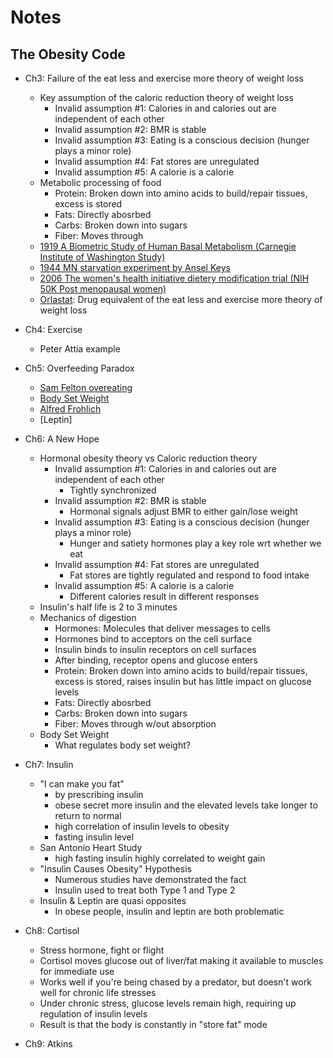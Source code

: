 

# Notes

## The Obesity Code

- Ch3: Failure of the eat less and exercise more theory of weight loss
  - Key assumption of the caloric reduction theory of weight loss
    - Invalid assumption #1: Calories in and calories out are independent of each other
    - Invalid assumption #2: BMR is stable
    - Invalid assumption #3: Eating is a conscious decision (hunger plays a minor role)
    - Invalid assumption #4: Fat stores are unregulated
    - Invalid assumption #5: A calorie is a calorie
  - Metabolic processing of food
    - Protein: Broken down into amino acids to build/repair tissues, excess is stored
    - Fats: Directly abosrbed
    - Carbs: Broken down into sugars
    - Fiber: Moves through
  - [1919 A Biometric Study of Human Basal Metabolism (Carnegie Institute of Washington Study)](https://www.ncbi.nlm.nih.gov/pmc/articles/PMC1091498)
  - [1944 MN starvation experiment by Ansel Keys](https://en.wikipedia.org/wiki/Minnesota_Starvation_Experiment)
  - [2006 The women's health initiative dietery modification trial (NIH 50K Post menopausal women)](https://pubmed.ncbi.nlm.nih.gov/16391215)
  - [Orlastat](https://medlineplus.gov/druginfo/meds/a601244.html): Drug equivalent of the eat less and exercise more theory of weight loss

- Ch4: Exercise
  - Peter Attia example

- Ch5: Overfeeding Paradox
  - [Sam Felton overeating](https://www.dietdoctor.com/what-happens-if-you-eat-5800-calories-daily-on-an-lchf-diet)
  - [Body Set Weight](https://www.healthline.com/health/set-point-theory#summary)
  - [Alfred Frohlich](https://en.wikipedia.org/wiki/Alfred_Fr%C3%B6hlich)
  - [Leptin]

- Ch6: A New Hope
  - Hormonal obesity theory vs Caloric reduction theory
    - Invalid assumption #1: Calories in and calories out are independent of each other
      - Tightly synchronized
    - Invalid assumption #2: BMR is stable
      - Hormonal signals adjust BMR to either gain/lose weight
    - Invalid assumption #3: Eating is a conscious decision (hunger plays a minor role)
      - Hunger and satiety hormones play a key role wrt whether we eat
    - Invalid assumption #4: Fat stores are unregulated
      - Fat stores are tightly regulated and respond to food intake
    - Invalid assumption #5: A calorie is a calorie
      - Different calories result in different responses
  - Insulin's half life is 2 to 3 minutes
  - Mechanics of digestion
    - Hormones: Molecules that deliver messages to cells
    - Hormones bind to acceptors on the cell surface
    - Insulin binds to insulin receptors on cell surfaces
    - After binding, receptor opens and glucose enters
    - Protein: Broken down into amino acids to build/repair tissues, excess is stored, raises insulin but has little impact on glucose levels
    - Fats: Directly abosrbed
    - Carbs: Broken down into sugars
    - Fiber: Moves through w/out absorption
  - Body Set Weight
    - What regulates body set weight?

- Ch7: Insulin
  - "I can make you fat"
    - by prescribing insulin
    - obese secret more insulin and the elevated levels take longer to return to normal
    - high correlation of insulin levels to obesity
    - fasting insulin level
  - San Antonio Heart Study
    - high fasting insulin highly correlated to weight gain
  - "Insulin Causes Obesity" Hypothesis
    - Numerous studies have demonstrated the fact
    - Insulin used to treat both Type 1 and Type 2
  - Insulin & Leptin are quasi opposites
    - In obese people, insulin and leptin are both problematic

- Ch8: Cortisol
  - Stress hormone, fight or flight
  - Cortisol moves glucose out of liver/fat making it available to muscles for immediate use
  - Works well if you're being chased by a predator, but doesn't work well for chronic life stresses
  - Under chronic stress, glucose levels remain high, requiring up regulation of insulin levels
  - Result is that the body is constantly in "store fat" mode

- Ch9: Atkins
